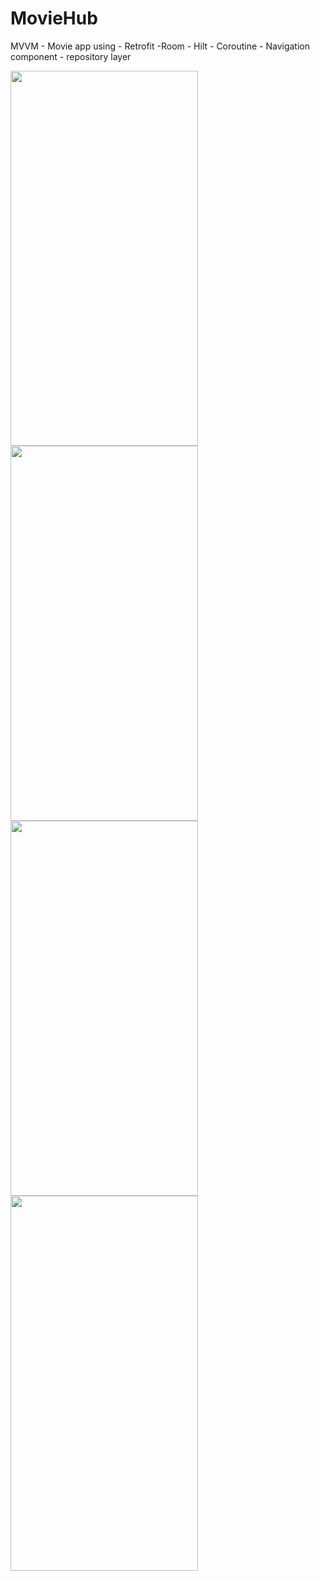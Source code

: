 # MovieHub
MVVM - Movie app using - Retrofit -Room - Hilt - Coroutine - Navigation component - repository layer


<img src="https://user-images.githubusercontent.com/76805784/128260727-9d7c64ee-17ec-47ab-abc8-24387c77cf07.png" width="300" height="600">
<img src="https://user-images.githubusercontent.com/76805784/128260774-f616b8de-cd92-434a-99bd-b0ea7f8e1279.png" width="300" height="600">

<img src="https://user-images.githubusercontent.com/76805784/128260791-0f43bf4f-12df-4f19-8f48-c613774ab8ae.png" width="300" height="600">

<img src="https://user-images.githubusercontent.com/76805784/128260831-70c4f551-c68d-4aaa-90a3-6fcae7bac702.png" width="300" height="600">

